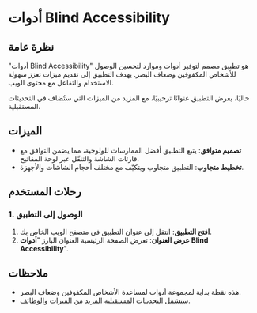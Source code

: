 # أدوات Blind Accessibility

## نظرة عامة

"أدوات Blind Accessibility" هو تطبيق مصمم لتوفير أدوات وموارد لتحسين الوصول للأشخاص المكفوفين وضعاف البصر. يهدف التطبيق إلى تقديم ميزات تعزز سهولة الاستخدام والتفاعل مع محتوى الويب.

حاليًا، يعرض التطبيق عنوانًا ترحيبيًا، مع المزيد من الميزات التي ستُضاف في التحديثات المستقبلية.

## الميزات

- **تصميم متوافق**: يتبع التطبيق أفضل الممارسات للولوجية، مما يضمن التوافق مع قارئات الشاشة والتنقّل عبر لوحة المفاتيح.
- **تخطيط متجاوب**: التطبيق متجاوب ويتكيّف مع مختلف أحجام الشاشات والأجهزة.

## رحلات المستخدم

### 1. الوصول إلى التطبيق

1. **افتح التطبيق**: انتقل إلى عنوان التطبيق في متصفح الويب الخاص بك.
2. **عرض العنوان**: تعرض الصفحة الرئيسية العنوان البارز "**أدوات Blind Accessibility**".

## ملاحظات

- هذه نقطة بداية لمجموعة أدوات لمساعدة الأشخاص المكفوفين وضعاف البصر.
- ستشمل التحديثات المستقبلية المزيد من الميزات والوظائف.
